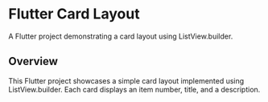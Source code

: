 # Flutter Card Layout

A Flutter project demonstrating a card layout using ListView.builder.

## Overview

This Flutter project showcases a simple card layout implemented using ListView.builder. Each card displays an item number, title, and a description.




